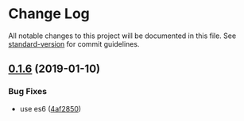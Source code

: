 # Change Log

All notable changes to this project will be documented in this file. See [standard-version](https://github.com/conventional-changelog/standard-version) for commit guidelines.

<a name="0.1.6"></a>
## [0.1.6](https://github.com/pimlie/nuxt-bootstrap-slider/compare/v0.1.5...v0.1.6) (2019-01-10)


### Bug Fixes

* use es6 ([4af2850](https://github.com/pimlie/nuxt-bootstrap-slider/commit/4af2850))
